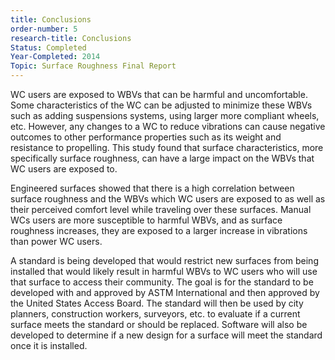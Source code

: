 ```yaml
---
title: Conclusions
order-number: 5
research-title: Conclusions
Status: Completed
Year-Completed: 2014
Topic: Surface Roughness Final Report 
---
```


WC users are exposed to WBVs that can be harmful and uncomfortable. Some characteristics of the WC can be adjusted to minimize these WBVs such as adding suspensions systems, using larger more compliant wheels, etc. However, any changes to a WC to reduce vibrations can cause negative outcomes to other performance properties such as its weight and resistance to propelling. This study found that surface characteristics, more specifically surface roughness, can have a large impact on the WBVs that WC users are exposed to.

Engineered surfaces showed that there is a high correlation between surface roughness and the WBVs which WC users are exposed to as well as their perceived comfort level while traveling over these surfaces. Manual WCs users are more susceptible to harmful WBVs, and as surface roughness increases, they are exposed to a larger increase in vibrations than power WC users.

A standard is being developed that would restrict new surfaces from being installed that would likely result in harmful WBVs to WC users who will use that surface to access their community. The goal is for the standard to be developed with and approved by ASTM International and then approved by the United States Access Board. The standard will then be used by city planners, construction workers, surveyors, etc. to evaluate if a current surface meets the standard or should be replaced. Software will also be developed to determine if a new design for a surface will meet the standard once it is installed.
